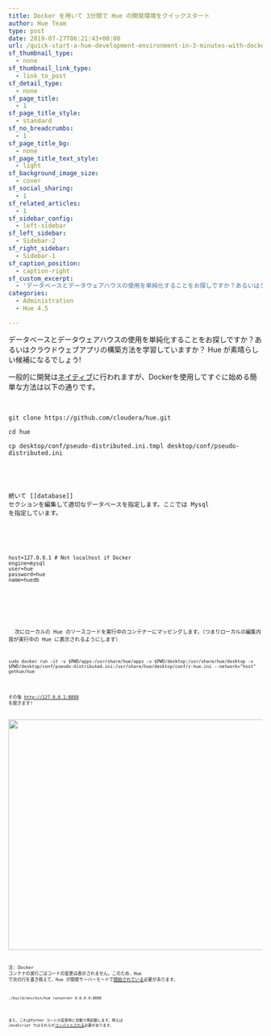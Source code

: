 ```yaml
---
title: Docker を用いて 3分間で Hue の開発環境をクイックスタート
author: Hue Team
type: post
date: 2019-07-27T06:21:43+00:00
url: /quick-start-a-hue-development-environment-in-3-minutes-with-docker/
sf_thumbnail_type:
  - none
sf_thumbnail_link_type:
  - link_to_post
sf_detail_type:
  - none
sf_page_title:
  - 1
sf_page_title_style:
  - standard
sf_no_breadcrumbs:
  - 1
sf_page_title_bg:
  - none
sf_page_title_text_style:
  - light
sf_background_image_size:
  - cover
sf_social_sharing:
  - 1
sf_related_articles:
  - 1
sf_sidebar_config:
  - left-sidebar
sf_left_sidebar:
  - Sidebar-2
sf_right_sidebar:
  - Sidebar-1
sf_caption_position:
  - caption-right
sf_custom_excerpt:
  - 'データベースとデータウェアハウスの使用を単純化することをお探しですか？あるいはクラウドウェブアプリの構築方法を学習していますか？ Hue が素晴らしい候補になるでしょう! '
categories:
  - Administration
  - Hue 4.5

---
```

データベースとデータウェアハウスの使用を単純化することをお探しですか？あるいはクラウドウェブアプリの構築方法を学習していますか？ Hue が素晴らしい候補になるでしょう!

一般的に開発は[ネイティブ][1]に行われますが、Dockerを使用してすぐに始める簡単な方法は以下の通りです。

&nbsp;

<pre><code class="bash">git clone https://github.com/cloudera/hue.git

cd hue

cp desktop/conf/pseudo-distributed.ini.tmpl desktop/conf/pseudo-distributed.ini

</pre>

続いて [[database]] セクションを編集して適切なデータベースを指定します。ここでは Mysql を指定しています。

<div>
  <pre><code class="bash">
host=127.0.0.1 # Not localhost if Docker
engine=mysql
user=hue
password=hue
name=huedb
</pre>
</div>

<div>
</div>

<div>
  次にローカルの Hue のソースコードを実行中のコンテナーにマッピングします。（つまりローカルの編集内容が実行中の Hue に表示されるようにします）
</div>

<pre><code class="bash">sudo docker run -it -v $PWD/apps:/usr/share/hue/apps -v $PWD/desktop:/usr/share/hue/desktop -v $PWD/desktop/conf/pseudo-distributed.ini:/usr/share/hue/desktop/conf/z-hue.ini --network="host" gethue/hue</pre>

その後 <http://127.0.0.1:8888> を開きます!

[<img class="aligncenter size-full wp-image-5131" src="https://cdn.gethue.com/uploads/2017/12/Screen-Shot-2017-11-15-at-3.34.20-PM.png" alt="" width="512" height="457" />][2]

注: Docker コンテナの実行ごはコードの変更は表示されません。このため、Hue で次の行を書き換えて、Hue が開発サーバーモードで[開始されている][3]必要があります。

<pre><code class="bash">./build/env/bin/hue runserver 0.0.0.0:8888</pre>

また、これはPython コードの変更時に自動で再起動します。例えば JavaScript ではそれらが[コンパイルされる][4]必要があります。

&nbsp;

 [1]: https://docs.gethue.com//developer/
 [2]: https://cdn.gethue.com/uploads/2017/12/Screen-Shot-2017-11-15-at-3.34.20-PM.png
 [3]: https://github.com/cloudera/hue/blob/master/tools/docker/hue/startup.sh#L5
 [4]: https://docs.gethue.com/developer/development/#javascript
